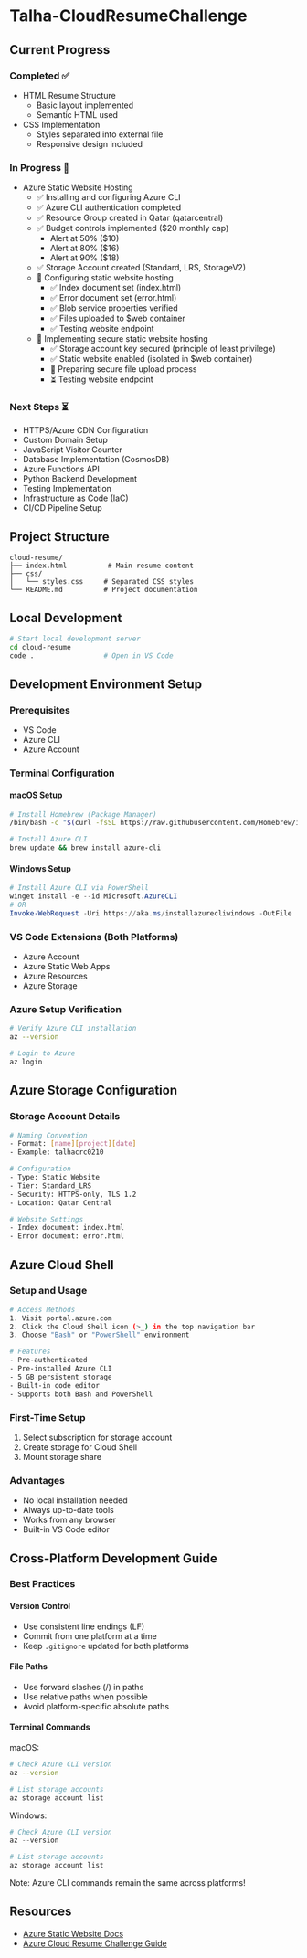 # Talha-CloudResumeChallenge

## Current Progress

### Completed ✅

- HTML Resume Structure
  - Basic layout implemented
  - Semantic HTML used
- CSS Implementation
  - Styles separated into external file
  - Responsive design included

### In Progress 🔄

- Azure Static Website Hosting
  - ✅ Installing and configuring Azure CLI
  - ✅ Azure CLI authentication completed
  - ✅ Resource Group created in Qatar (qatarcentral)
  - ✅ Budget controls implemented ($20 monthly cap)
    - Alert at 50% ($10)
    - Alert at 80% ($16)
    - Alert at 90% ($18)
  - ✅ Storage Account created (Standard, LRS, StorageV2)
  - 🔄 Configuring static website hosting
    - ✅ Index document set (index.html)
    - ✅ Error document set (error.html)
    - ✅ Blob service properties verified
    - ✅ Files uploaded to $web container
    - ✅ Testing website endpoint
  - 🔄 Implementing secure static website hosting
    - ✅ Storage account key secured (principle of least privilege)
    - ✅ Static website enabled (isolated in $web container)
    - 🔄 Preparing secure file upload process
    - ⏳ Testing website endpoint

### Next Steps ⏳

- HTTPS/Azure CDN Configuration
- Custom Domain Setup
- JavaScript Visitor Counter
- Database Implementation (CosmosDB)
- Azure Functions API
- Python Backend Development
- Testing Implementation
- Infrastructure as Code (IaC)
- CI/CD Pipeline Setup

## Project Structure

```plaintext
cloud-resume/
├── index.html          # Main resume content
├── css/
│   └── styles.css     # Separated CSS styles
└── README.md          # Project documentation
```

## Local Development

```bash
# Start local development server
cd cloud-resume
code .                 # Open in VS Code
```

## Development Environment Setup

### Prerequisites

- VS Code
- Azure CLI
- Azure Account

### Terminal Configuration

#### macOS Setup

```bash
# Install Homebrew (Package Manager)
/bin/bash -c "$(curl -fsSL https://raw.githubusercontent.com/Homebrew/install/HEAD/install.sh)"

# Install Azure CLI
brew update && brew install azure-cli
```

#### Windows Setup

```powershell
# Install Azure CLI via PowerShell
winget install -e --id Microsoft.AzureCLI
# OR
Invoke-WebRequest -Uri https://aka.ms/installazurecliwindows -OutFile .\AzureCLI.msi
```

### VS Code Extensions (Both Platforms)

- Azure Account
- Azure Static Web Apps
- Azure Resources
- Azure Storage

### Azure Setup Verification

```bash
# Verify Azure CLI installation
az --version

# Login to Azure
az login
```

## Azure Storage Configuration

### Storage Account Details

```bash
# Naming Convention
- Format: [name][project][date]
- Example: talhacrc0210

# Configuration
- Type: Static Website
- Tier: Standard_LRS
- Security: HTTPS-only, TLS 1.2
- Location: Qatar Central

# Website Settings
- Index document: index.html
- Error document: error.html
```

## Azure Cloud Shell

### Setup and Usage

```bash
# Access Methods
1. Visit portal.azure.com
2. Click the Cloud Shell icon (>_) in the top navigation bar
3. Choose "Bash" or "PowerShell" environment

# Features
- Pre-authenticated
- Pre-installed Azure CLI
- 5 GB persistent storage
- Built-in code editor
- Supports both Bash and PowerShell
```

### First-Time Setup

1. Select subscription for storage account
2. Create storage for Cloud Shell
3. Mount storage share

### Advantages

- No local installation needed
- Always up-to-date tools
- Works from any browser
- Built-in VS Code editor

## Cross-Platform Development Guide

### Best Practices

#### Version Control

- Use consistent line endings (LF)
- Commit from one platform at a time
- Keep `.gitignore` updated for both platforms

#### File Paths

- Use forward slashes (/) in paths
- Use relative paths when possible
- Avoid platform-specific absolute paths

#### Terminal Commands

macOS:

```bash
# Check Azure CLI version
az --version

# List storage accounts
az storage account list
```

Windows:

```powershell
# Check Azure CLI version
az --version

# List storage accounts
az storage account list
```

Note: Azure CLI commands remain the same across platforms!

## Resources

- [Azure Static Website Docs](https://docs.microsoft.com/en-us/azure/storage/blobs/storage-blob-static-website)
- [Azure Cloud Resume Challenge Guide](https://github.com/madebygps/cgc-azure-resume)
